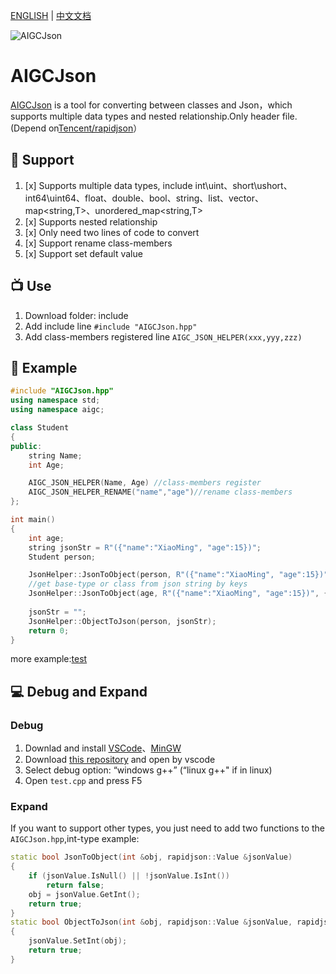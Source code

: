 [ENGLISH](https://github.com/yaronzz/AIGCJson) | [中文文档](https://github.com/yaronzz/AIGCJson/blob/master/README_CN.md)

![AIGCJson](https://socialify.git.ci/AIGMix/AIGCJson/image?description=1&font=Raleway&forks=1&language=1&name=1&owner=1&pattern=Floating%20Cogs&stargazers=1&theme=Dark)
# AIGCJson

[AIGCJson](https://github.com/yaronzz/AIGCJson) is a tool for converting between classes and Json，which supports multiple data types and nested relationship.Only header file.(Depend on[Tencent/rapidjson](https://github.com/Tencent/rapidjson)）

## 🍟 Support

1. [x] Supports multiple data types, include int\uint、short\ushort、int64\uint64、float、double、bool、string、list、vector、map<string,T>、unordered_map<string,T>
2. [x] Supports nested relationship
3. [x] Only need two lines of code to convert
4. [x] Support rename class-members
5. [x] Support set default value

## 📺 Use

1. Download folder: include
2. Add include line `#include "AIGCJson.hpp"`
3. Add class-members registered line `AIGC_JSON_HELPER(xxx,yyy,zzz)`

## 🤖 Example

```cpp
#include "AIGCJson.hpp"
using namespace std;
using namespace aigc;

class Student
{
public:
    string Name;
    int Age;

    AIGC_JSON_HELPER(Name, Age) //class-members register
    AIGC_JSON_HELPER_RENAME("name","age")//rename class-members
};

int main()
{
    int age;
    string jsonStr = R"({"name":"XiaoMing", "age":15})";
    Student person;

    JsonHelper::JsonToObject(person, R"({"name":"XiaoMing", "age":15})");
    //get base-type or class from json string by keys
    JsonHelper::JsonToObject(age, R"({"name":"XiaoMing", "age":15})", {"age"});
    
    jsonStr = "";
    JsonHelper::ObjectToJson(person, jsonStr);
    return 0;
}
```

more example:[test](https://github.com/yaronzz/AIGCJson/blob/master/test/)

## 💻 Debug and Expand

### **Debug**

1. Downlad and install [VSCode](https://code.visualstudio.com/)、[MinGW](http://www.mingw.org/)
2. Download [this repository](https://github.com/yaronzz/AIGCJson) and open by vscode
3. Select debug option: “windows g++” (“linux g++" if in linux)
4. Open `test.cpp` and press F5

### **Expand**

If you want to support other types, you just need to add two functions to the `AIGCJson.hpp`,int-type example:

```cpp
static bool JsonToObject(int &obj, rapidjson::Value &jsonValue)
{
    if (jsonValue.IsNull() || !jsonValue.IsInt())
        return false;
    obj = jsonValue.GetInt();
    return true;
}
static bool ObjectToJson(int &obj, rapidjson::Value &jsonValue, rapidjson::Document::AllocatorType &allocator)
{
    jsonValue.SetInt(obj);
    return true;
}
```
